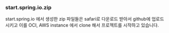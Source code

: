 ### start.spring.io.zip

start.spring.io 에서 생성한 zip 파일들은 safari로 다운로드 받아서 github에 업로드시키고
이를 OCI, AWS instance 에서 clone 해서 프로젝트를 시작하고 있습니다.
